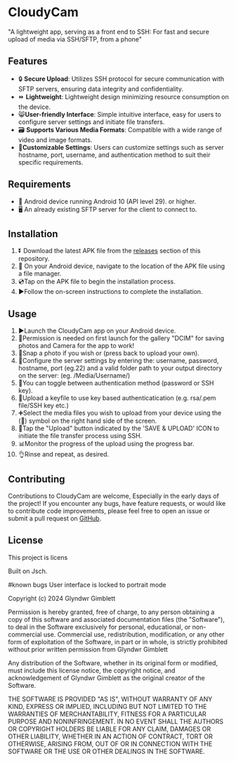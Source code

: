 # CloudyCam
"A lightweight app, serving as a front end to SSH: For fast and secure upload of media via SSH/SFTP, from a phone"

## Features

- 🔒 **Secure Upload**: Utilizes SSH protocol for secure communication with SFTP servers, ensuring data integrity and confidentiality.
- ⏩ **Lightweight**: Lightweight design minimizing resource consumption on the device.
- 😸**User-friendly Interface**: Simple intuitive interface, easy for users to configure server settings and initiate file transfers.
- 🗃️ **Supports Various Media Formats**: Compatible with a wide range of video and image formats.
- 🧰**Customizable Settings**: Users can customize settings such as server hostname, port, username, and authentication method to suit their specific requirements.

## Requirements

- 📱 Android device running Android 10 (API level 29). or higher.
- 🖥️ An already existing SFTP server for the client to connect to.

## Installation

1. ⏬ Download the latest APK file from the [releases](https://github.com/your-username/CloudyCam/releases) section of this repository.
2. 📂 On your Android device, navigate to the location of the APK file using a file manager.
3. 💿Tap on the APK file to begin the installation process.
4. ▶️Follow the on-screen instructions to complete the installation.

## Usage

1. ▶️Launch the CloudyCam app on your Android device.
2. 🛂Permission is needed on first launch for the gallery "DCIM" for saving photos and Camera for the app to work!
3. 📸Snap a photo if you wish or (press back to upload your own).
4. 🧭Configure the server settings by entering the:
   username, password, hostname, port (eg.22)
   and a valid folder path to your output directory on the server:
   (eg. /Media/Username/)
5. 🔐You can toggle between authentication method (password or SSH key).
6. 🔑Upload a keyfile to use key based authenticatication (e.g. rsa/.pem file/SSH key etc.)
7. ➕Select the media files you wish to upload from your device using the (📎) symbol on the right hand side of the screen.
8. 💾Tap the "Upload" button indicated by the 'SAVE & UPLOAD' ICON to initiate the file transfer process using SSH.
9. 📊Monitor the progress of the upload using the progress bar.
10. 👌Rinse and repeat, as desired.

## Contributing

Contributions to CloudyCam are welcome, Especially in the early days of the project! 
If you encounter any bugs, have feature requests, or would like to contribute code improvements, please feel free to open an issue or submit a pull request on [GitHub](https://github.com/your-username/CloudyCam).

## License

This project is licens

Built on Jsch.

#known bugs
User interface is locked to portrait mode

Copyright (c) 2024 Glyndwr Gimblett

Permission is hereby granted, free of charge, to any person obtaining a copy
of this software and associated documentation files (the "Software"), to deal
in the Software exclusively for personal, educational, or non-commercial use. 
Commercial use, redistribution, modification, or any other form of exploitation 
of the Software, in part or in whole, is strictly prohibited without prior written 
permission from Glyndwr Gimblett

Any distribution of the Software, whether in its original form or modified, must
include this license notice, the copyright notice, and acknowledgement of Glyndwr Gimblett
as the original creator of the Software.

THE SOFTWARE IS PROVIDED "AS IS", WITHOUT WARRANTY OF ANY KIND, EXPRESS OR
IMPLIED, INCLUDING BUT NOT LIMITED TO THE WARRANTIES OF MERCHANTABILITY,
FITNESS FOR A PARTICULAR PURPOSE AND NONINFRINGEMENT. IN NO EVENT SHALL THE
AUTHORS OR COPYRIGHT HOLDERS BE LIABLE FOR ANY CLAIM, DAMAGES OR OTHER
LIABILITY, WHETHER IN AN ACTION OF CONTRACT, TORT OR OTHERWISE, ARISING FROM,
OUT OF OR IN CONNECTION WITH THE SOFTWARE OR THE USE OR OTHER DEALINGS IN THE
SOFTWARE.
